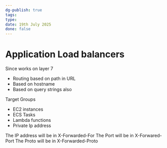 ```yaml
---
dg-publish: true
tags: 
type: 
date: 19th July 2025
done: false
---
```


# Application Load balancers
Since works on layer 7
- Routing based on path in URL
- Based on hostname
- Based on query strings also

Target Groups
- EC2 instances
- ECS Tasks
- Lambda functions
- Private Ip address

The IP address will be in X-Forwarded-For 
The Port will be in X-Forwared-Port
The Proto will be in X-Forwarded-Proto 


